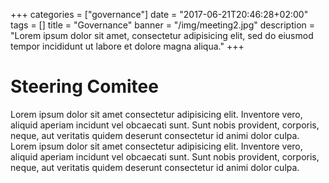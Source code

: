+++
categories = ["governance"]
date = "2017-06-21T20:46:28+02:00"
tags = []
title = "Governance"
banner = "/img/meeting2.jpg"
description = "Lorem ipsum dolor sit amet, consectetur adipisicing elit, sed do eiusmod tempor incididunt ut labore et dolore magna aliqua."
+++

# Steering Comitee

Lorem ipsum dolor sit amet consectetur adipisicing elit. Inventore vero, aliquid aperiam incidunt vel obcaecati sunt. Sunt nobis provident, corporis, neque, aut veritatis quidem deserunt consectetur id animi dolor culpa. Lorem ipsum dolor sit amet consectetur adipisicing elit. Inventore vero, aliquid aperiam incidunt vel obcaecati sunt. Sunt nobis provident, corporis, neque, aut veritatis quidem deserunt consectetur id animi dolor culpa.